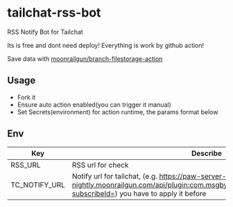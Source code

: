 # tailchat-rss-bot
RSS Notify Bot for Tailchat

Its is free and dont need deploy! Everything is work by github action!

Save data with [moonrailgun/branch-filestorage-action](https://github.com/moonrailgun/branch-filestorage-action)

## Usage

- Fork it
- Ensure auto action enabled(you can trigger it manual)
- Set Secrets(environment) for action runtime, the params format below

## Env

| Key | Describe |
| ---- | -------- |
| RSS_URL | RSS url for check |
| TC_NOTIFY_URL | Notify url for tailchat, (e.g. https://paw-server-nightly.moonrailgun.com/api/plugin:com.msgbyte.simplenotify/webhook/callback?subscribeId=<ID>) you have to apply it before |

